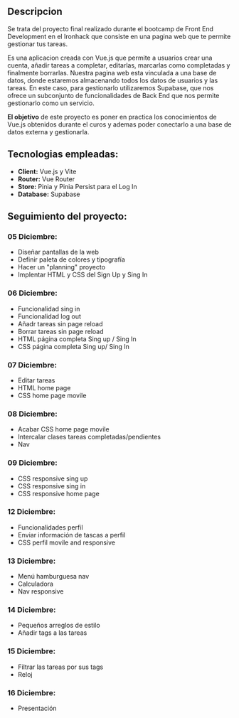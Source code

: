 <!-- # [](https://github.com/zantonz/final-project/blob/master/README.md)ToDo App

[Click para acceder a la web](https://todo-zantonz.vercel.app/)

Autor: Anton Zyrianov
Fecha: 25/08/2022 -->

## Descripcion


Se trata del proyecto final realizado durante el bootcamp de Front End Development en el Ironhack que consiste en una pagina web que te permite gestionar tus tareas.

Es una aplicacion creada con Vue.js que permite a usuarios crear una cuenta, añadir tareas a completar, editarlas, marcarlas como completadas y finalmente borrarlas. Nuestra pagina web esta vinculada a una base de datos, donde estaremos almacenando todos los datos de usuarios y las tareas. En este caso, para gestionarlo utilizaremos Supabase, que nos ofrece un subconjunto de funcionalidades de Back End que nos permite gestionarlo como un servicio.

__El objetivo__ de este proyecto es poner en practica los conocimientos de Vue.js obtenidos durante el curos y ademas poder conectarlo a una base de datos externa y gestionarla.

## Tecnologias empleadas:

* __Client:__ Vue.js y Vite
* __Router:__ Vue Router
* __Store:__ Pinia y Pinia Persist para el Log In
* __Database:__ Supabase

## Seguimiento del proyecto:

### 05 Diciembre:

* Diseñar pantallas de la web
* Definir paleta de colores y tipografía
* Hacer un "planning" proyecto
* Implentar HTML y CSS del Sign Up y Sing In

### 06 Diciembre:

* Funcionalidad sing in
* Funcionalidad log out
* Añadr tareas sin page reload
* Borrar tareas sin page reload
* HTML página completa Sing up / Sing In
* CSS página completa Sing up/ Sing In

### 07 Diciembre:

* Editar tareas
* HTML home page
* CSS home page movile

### 08 Diciembre:

* Acabar CSS home page movile
* Intercalar clases tareas completadas/pendientes
* Nav

### 09 Diciembre:

* CSS responsive sing up
* CSS responsive sing in
* CSS responsive home page

### 12 Diciembre:

* Funcionalidades perfil
* Enviar información de tascas a perfil
* CSS perfil movile and responsive

### 13 Diciembre:

* Menú hamburguesa nav
* Calculadora
* Nav responsive

### 14 Diciembre:

* Pequeños arreglos de estilo
* Añadir tags a las tareas

### 15 Diciembre:

* Filtrar las tareas por sus tags
* Reloj

### 16 Diciembre:

* Presentación

